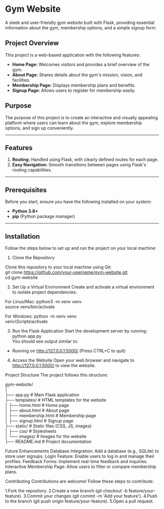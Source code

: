  # Gym Website  

A sleek and user-friendly gym website built with Flask, providing essential information about the gym, membership options, and a simple signup form.  

## Project Overview  

This project is a web-based application with the following features:  
- **Home Page:** Welcomes visitors and provides a brief overview of the gym.  
- **About Page:** Shares details about the gym's mission, vision, and facilities.  
- **Membership Page:** Displays membership plans and benefits.  
- **Signup Page:** Allows users to register for membership easily.  

## Purpose  

The purpose of this project is to create an interactive and visually appealing platform where users can learn about the gym, explore membership options, and sign up conveniently.  

---

## Features  

1. **Routing:** Handled using Flask, with clearly defined routes for each page.  
2. **Easy Navigation:** Smooth transitions between pages using Flask's routing capabilities.  

---

## Prerequisites  

Before you start, ensure you have the following installed on your system:  
- **Python 3.8+**  
- **pip** (Python package manager)  

---

## Installation  

Follow the steps below to set up and run the project on your local machine:  

1. Clone the Repository  

Clone this repository to your local machine using Git:   
git clone https://github.com/your-username/gym-website.git  
cd gym-website  

2. Set Up a Virtual Environment
Create and activate a virtual environment to isolate project dependencies:

For Linux/Mac:
python3 -m venv venv  
source venv/bin/activate  

For Windows:
python -m venv venv  
venv\Scripts\activate 
 
3. Run the Flask Application
 Start the development server by running:
 python app.py  
 You should see output similar to:
 * Running on http://127.0.0.1:5000/ (Press CTRL+C to quit)  

4. Access the Website
Open your web browser and navigate to http://127.0.0.1:5000/ to view the website.


Project Structure
The project follows this structure:

gym-website/  
│  
├── app.py              # Main Flask application  
├── templates/          # HTML templates for the website  
│   ├── home.html       # Home page  
│   ├── about.html      # About page  
│   ├── membership.html # Membership page  
│   ├── signup.html     # Signup page  
├── static/             # Static files (CSS, JS, images)  
│   ├── css/            # Stylesheets  
│   └── images/         # Images for the website   
├── README.md           # Project documentation 

 
Future Enhancements
Database Integration: Add a database (e.g., SQLite) to store user signups.
Login Feature: Enable users to log in and manage their profiles.
Feedback Forms: Implement real-time feedback and inquiries.
Interactive Membership Page: Allow users to filter or compare membership plans.


Contributing
Contributions are welcome! Follow these steps to contribute:

1.Fork the repository.
2.Create a new branch (git checkout -b feature/your-feature).
3.Commit your changes (git commit -m 'Add your feature').
4.Push to the branch (git push origin feature/your-feature).
5.Open a pull request.


